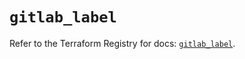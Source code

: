 # `gitlab_label`

Refer to the Terraform Registry for docs: [`gitlab_label`](https://registry.terraform.io/providers/gitlabhq/gitlab/16.9.1/docs/resources/label).
